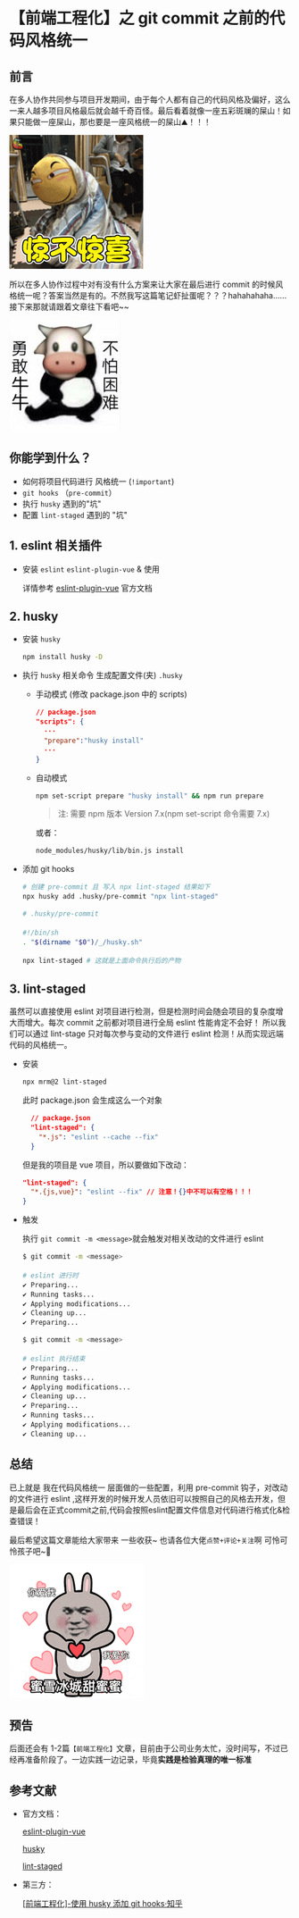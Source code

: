 <!--
 * @Description: 前端工程化文件夹
 * @Author: xiehuaqiang
 * @FilePath: /kaka-blog/src/docs/kaka/engineering/git commit 之前的代码风格统一.md
 * @Date: 2021-07-27 21:12:00
 * @LastEditTime: 2021-07-27 21:12:26
-->

# 【前端工程化】之 git commit 之前的代码风格统一

## 前言

在多人协作共同参与项目开发期间，由于每个人都有自己的代码风格及偏好，这么一来人越多项目风格最后就会越千奇百怪。最后看着就像一座五彩斑斓的屎山！如果只能做一座屎山，那也要是一座风格统一的屎山⛰！！！

![55.gif](https://raw.githubusercontent.com/Popxie/kaka-img-repo/master/img/funny/55.gif)

所以在多人协作过程中对有没有什么方案来让大家在最后进行 commit 的时候风格统一呢？答案当然是有的。不然我写这篇笔记虾扯蛋呢？？？hahahahaha…… 接下来那就请跟着文章往下看吧~~

![52.jpg](https://raw.githubusercontent.com/Popxie/kaka-img-repo/master/img/funny/52.jpg)

## 你能学到什么？

- 如何将项目代码进行 风格统一 (`!important`)
- `git hooks` （`pre-commit`）
- 执行 `husky` 遇到的"坑"
- 配置 `lint-staged` 遇到的 "坑"

## 1. eslint 相关插件

- 安装 `eslint` `eslint-plugin-vue` & 使用

  详情参考 [eslint-plugin-vue](https://eslint.vuejs.org/user-guide/#installation) 官方文档

## 2. husky

- 安装 `husky`

  ```bash
  npm install husky -D
  ```

- 执行 `husky` 相关命令 生成配置文件(夹) `.husky`

  - 手动模式 (修改 package.json 中的 scripts)

    ```json
    // package.json
    "scripts": {
      ···
      "prepare":"husky install"
      ···
    }
    ```

  - 自动模式

    ```bash
    npm set-script prepare "husky install" && npm run prepare
    ```

    > 注: 需要 npm 版本 Version 7.x(npm set-script 命令需要 7.x)

    或者：

    ```bash
    node_modules/husky/lib/bin.js install
    ```

- 添加 git hooks

  ```bash
  # 创建 pre-commit 且 写入 npx lint-staged 结果如下
  npx husky add .husky/pre-commit "npx lint-staged"
  ```

  ```bash
  # .husky/pre-commit

  #!/bin/sh
  . "$(dirname "$0")/_/husky.sh"

  npx lint-staged # 这就是上面命令执行后的产物
  ```

## 3. lint-staged

虽然可以直接使用 eslint 对项目进行检测，但是检测时间会随会项目的复杂度增大而增大。每次 commit 之前都对项目进行全局 eslint 性能肯定不会好！ 所以我们可以通过 lint-stage 只对每次参与变动的文件进行 eslint 检测！从而实现远端代码的风格统一。

- 安装

  ```bash
  npx mrm@2 lint-staged
  ```

  此时 package.json 会生成这么一个对象

  ```json
    // package.json
    "lint-staged": {
      "*.js": "eslint --cache --fix"
    }
  ```

  但是我的项目是 vue 项目，所以要做如下改动：

  ```json
  "lint-staged": {
    "*.{js,vue}": "eslint --fix" // 注意！{}中不可以有空格！！！
  }
  ```

- 触发

  执行 `git commit -m <message>`就会触发对相关改动的文件进行 eslint

  ```bash
  $ git commit -m <message>

  # eslint 进行时
  ✔ Preparing...
  ✔ Running tasks...
  ✔ Applying modifications...
  ✔ Cleaning up...
  ✔ Preparing...
  ```

  ```bash
  $ git commit -m <message>

  # eslint 执行结束
  ✔ Preparing...
  ✔ Running tasks...
  ✔ Applying modifications...
  ✔ Cleaning up...
  ✔ Preparing...
  ✔ Running tasks...
  ✔ Applying modifications...
  ✔ Cleaning up...
  ```

## 总结

已上就是 我在代码风格统一 层面做的一些配置，利用 pre-commit 钩子，对改动的文件进行 eslint ,这样开发的时候开发人员依旧可以按照自己的风格去开发，但是最后会在正式commit之前,代码会按照eslint配置文件信息对代码进行格式化&检查错误！

最后希望这篇文章能给大家带来 一些收获~ 也请各位大佬`点赞+评论+关注`啊  可怜可怜孩子吧~🥺

![54.gif](https://raw.githubusercontent.com/Popxie/kaka-img-repo/master/img/funny/54.gif)

## 预告

后面还会有 1-2篇`【前端工程化】`文章，目前由于公司业务太忙，没时间写，不过已经再准备阶段了。一边实践一边记录，毕竟**实践是检验真理的唯一标准**

## 参考文献

- 官方文档：

  [eslint-plugin-vue](https://eslint.vuejs.org/user-guide/#installation)

  [husky](https://github.com/typicode/husky)

  [lint-staged](https://github.com/okonet/lint-staged)

- 第三方：

  [[前端工程化]-使用 husky 添加 git hooks·知乎](https://zhuanlan.zhihu.com/p/379717545)
